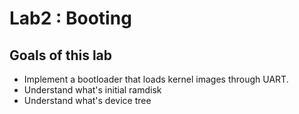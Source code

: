 # Lab2 : Booting

## Goals of this lab
- Implement a bootloader that loads kernel images through UART.
- Understand what's initial ramdisk
- Understand what's device tree

